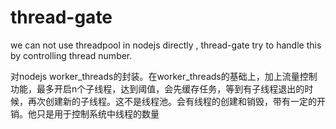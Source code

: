 # thread-gate
we can not use threadpool in nodejs directly , thread-gate try to handle this by controlling thread number.

对nodejs worker_threads的封装。在worker_threads的基础上，加上流量控制功能，最多开启n个子线程，达到阈值，会先缓存任务，等到有子线程退出的时候，再次创建新的子线程。这不是线程池。会有线程的创建和销毁，带有一定的开销。他只是用于控制系统中线程的数量
